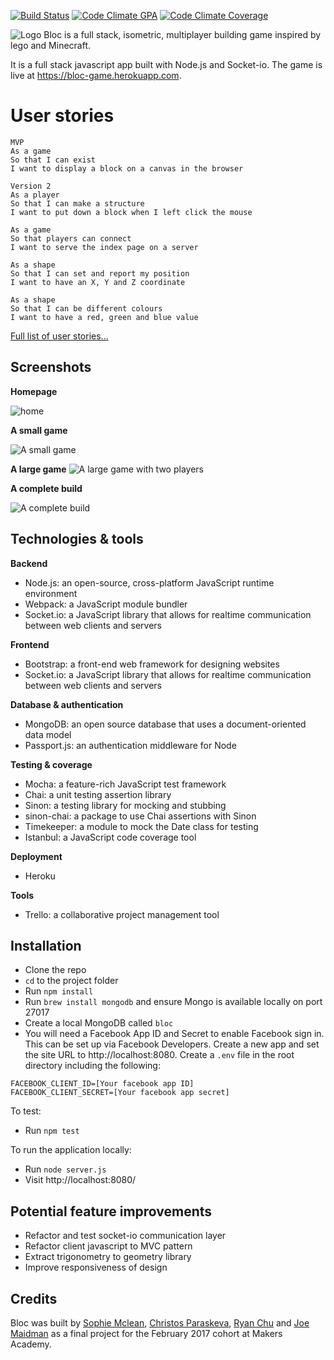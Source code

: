[![Build Status](https://travis-ci.org/joemaidman/bloc.svg?branch=master)](https://travis-ci.org/joemaidman/bloc) [![Code Climate GPA](https://codeclimate.com/github/joemaidman/bloc/badges/gpa.svg)](https://codeclimate.com/github/joemaidman/bloc) [![Code Climate Coverage](https://codeclimate.com/github/joemaidman/bloc/badges/coverage.svg)](https://codeclimate.com/github/joemaidman/bloc)

![Logo](https://github.com/joemaidman/bloc/blob/master/screenshots/logo.png)
Bloc is a full stack, isometric, multiplayer building game inspired by lego and Minecraft.

It is a full stack javascript app built with Node.js and Socket-io. The game is live at https://bloc-game.herokuapp.com.


# User stories
```
MVP
As a game
So that I can exist
I want to display a block on a canvas in the browser

Version 2
As a player
So that I can make a structure
I want to put down a block when I left click the mouse

As a game
So that players can connect
I want to serve the index page on a server

As a shape
So that I can set and report my position
I want to have an X, Y and Z coordinate

As a shape
So that I can be different colours
I want to have a red, green and blue value
```
[Full list of user stories...](https://github.com/joemaidman/bloc/blob/master/user-stories.md)

## Screenshots
**Homepage**

![home](https://github.com/joemaidman/bloc/blob/master/screenshots/home.png)

**A small game**

![A small game](https://github.com/joemaidman/bloc/blob/master/screenshots/small.png)

**A large game**
![A large game with two players](https://github.com/joemaidman/bloc/blob/master/screenshots/large.png)

**A complete build**

![A complete build](https://github.com/joemaidman/bloc/blob/master/screenshots/completehs.png)

## Technologies & tools
**Backend**
- Node.js: an open-source, cross-platform JavaScript runtime environment
- Webpack: a JavaScript module bundler
- Socket.io: a JavaScript library that allows for realtime communication between web clients and servers

**Frontend**
- Bootstrap: a front-end web framework for designing websites
- Socket.io: a JavaScript library that allows for realtime communication between web clients and servers

**Database & authentication**
- MongoDB: an open source database that uses a document-oriented data model
- Passport.js: an authentication middleware for Node

**Testing & coverage**
- Mocha: a feature-rich JavaScript test framework
- Chai: a unit testing assertion library
- Sinon: a testing library for mocking and stubbing
- sinon-chai: a package to use Chai assertions with Sinon
- Timekeeper: a module to mock the Date class for testing
- Istanbul: a JavaScript code coverage tool

**Deployment**
- Heroku

**Tools**
- Trello: a collaborative project management tool

## Installation
- Clone the repo
- `cd` to the project folder
- Run `npm install`
- Run `brew install mongodb` and ensure Mongo is available locally on port 27017
- Create a local MongoDB called `bloc`
- You will need a Facebook App ID and Secret to enable Facebook sign in. This can be set up via Facebook Developers. Create a new app and set the site URL to http://localhost:8080. Create a `.env` file in the root directory including the following:
```
FACEBOOK_CLIENT_ID=[Your facebook app ID]
FACEBOOK_CLIENT_SECRET=[Your facebook app secret]
```

To test:
- Run `npm test`

To run the application locally:
- Run `node server.js`
- Visit http://localhost:8080/

## Potential feature improvements
* Refactor and test socket-io communication layer
* Refactor client javascript to MVC pattern
* Extract trigonometry to geometry library
* Improve responsiveness of design

## Credits
Bloc was built by [Sophie Mclean](https://github.com/Sophie5), [Christos Paraskeva](https://github.com/Christos-Paraskeva), [Ryan Chu](https://github.com/azntastic) and [Joe Maidman](https://github.com/joemaidman) as a final project for the February 2017 cohort at Makers Academy.
